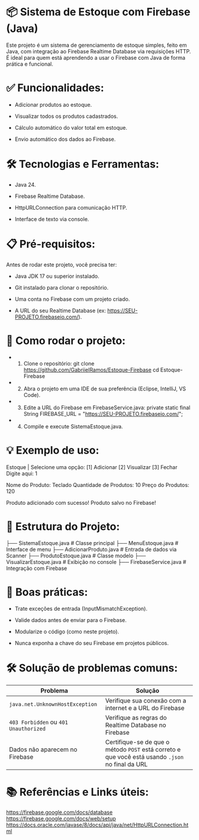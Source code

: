 # 📦 Sistema de Estoque com Firebase (Java)
Este projeto é um sistema de gerenciamento de estoque simples, feito em Java, com integração ao Firebase Realtime Database via requisições HTTP. É ideal para quem está aprendendo a usar o Firebase com Java de forma prática e funcional.

# ✅ Funcionalidades:
- Adicionar produtos ao estoque.

- Visualizar todos os produtos cadastrados.

- Cálculo automático do valor total em estoque.

- Envio automático dos dados ao Firebase.

# 🛠️ Tecnologias e Ferramentas:
- Java 24.

- Firebase Realtime Database.

- HttpURLConnection para comunicação HTTP.

- Interface de texto via console.

# 📋 Pré-requisitos:
Antes de rodar este projeto, você precisa ter:

- Java JDK 17 ou superior instalado.

- Git instalado para clonar o repositório.

- Uma conta no Firebase com um projeto criado.

- A URL do seu Realtime Database (ex: https://SEU-PROJETO.firebaseio.com/).

# 🚀 Como rodar o projeto:

- 1. Clone o repositório:
    git clone https://github.com/GabriielRamos/Estoque-Firebase
    cd Estoque-Firebase

- 2. Abra o projeto em uma IDE de sua preferência (Eclipse, IntelliJ, VS Code).

- 3. Edite a URL do Firebase em FirebaseService.java:
    private static final String FIREBASE_URL = "https://SEU-PROJETO.firebaseio.com/";

- 4. Compile e execute SistemaEstoque.java.

# 💡 Exemplo de uso:

  Estoque | Selecione uma opção:
  [1] Adicionar
  [2] Visualizar
  [3] Fechar
  Digite aqui: 1
  
  Nome do Produto: Teclado
  Quantidade de Produtos: 10
  Preço do Produtos: 120
  
  Produto adicionado com sucesso!
  Produto salvo no Firebase!

# 🧠 Estrutura do Projeto:

  ├── SistemaEstoque.java          # Classe principal
  ├── MenuEstoque.java             # Interface de menu
  ├── AdicionarProduto.java        # Entrada de dados via Scanner
  ├── ProdutoEstoque.java          # Classe modelo
  ├── VisualizarEstoque.java       # Exibição no console
  ├── FirebaseService.java         # Integração com Firebase

# 🧰 Boas práticas:

- Trate exceções de entrada (InputMismatchException).

- Valide dados antes de enviar para o Firebase.

- Modularize o código (como neste projeto).

- Nunca exponha a chave do seu Firebase em projetos públicos.

# 🛠️ Solução de problemas comuns:

  | Problema                              | Solução                                                                                          |
  | ------------------------------------- | ------------------------------------------------------------------------------------------------ |
  | `java.net.UnknownHostException`       | Verifique sua conexão com a internet e a URL do Firebase                                         |
  | `403 Forbidden` ou `401 Unauthorized` | Verifique as regras do Realtime Database no Firebase                                             |
  | Dados não aparecem no Firebase        | Certifique-se de que o método `POST` está correto e que você está usando `.json` no final da URL |

# 📚 Referências e Links úteis:
  https://firebase.google.com/docs/database
  https://firebase.google.com/docs/web/setup
  https://docs.oracle.com/javase/8/docs/api/java/net/HttpURLConnection.html
